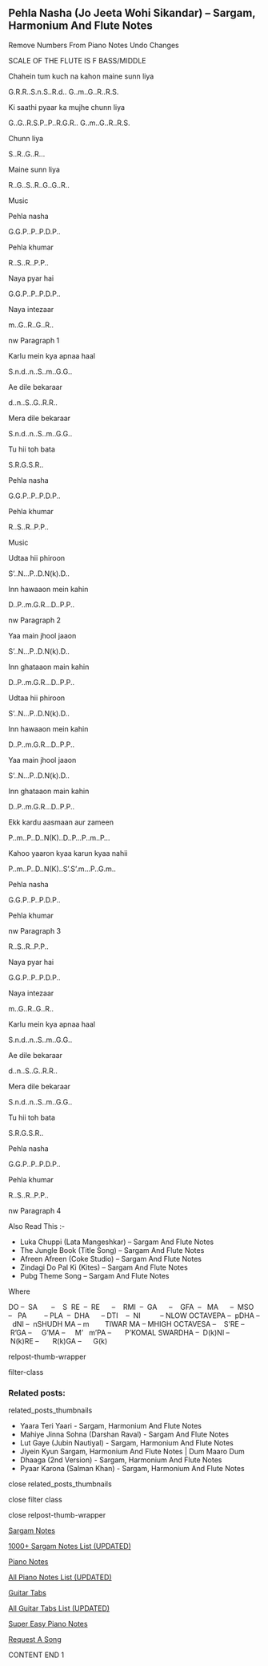 
## Pehla Nasha (Jo Jeeta Wohi Sikandar) – Sargam, Harmonium And Flute Notes

Remove Numbers From Piano Notes
Undo Changes

SCALE OF THE FLUTE IS F BASS/MIDDLE

Chahein tum kuch na kahon maine sunn liya

G.R.R..S.n.S..R.d.. G..m..G..R..R.S.

Ki saathi pyaar ka mujhe chunn liya

G..G..R.S.P..P..R.G.R.. G..m..G..R..R.S.

Chunn liya

S..R..G..R…

Maine sunn liya

R..G..S..R..G..G..R..

Music

Pehla nasha

G.G.P..P..P.D.P..

Pehla khumar

R..S..R..P.P..

Naya pyar hai

G.G.P..P..P.D.P..

Naya intezaar

m..G..R..G..R..

nw Paragraph 1

Karlu mein kya apnaa haal

S.n.d..n..S..m..G.G..

Ae dile bekaraar

d..n..S..G..R.R..

Mera dile bekaraar

S.n.d..n..S..m..G.G..

Tu hii toh bata

S.R.G.S.R..

Pehla nasha

G.G.P..P..P.D.P..

Pehla khumar

R..S..R..P.P..

Music

Udtaa hii phiroon

S’..N…P..D.N(k).D..

Inn hawaaon mein kahin

D..P..m.G.R…D..P.P..

nw Paragraph 2

Yaa main jhool jaaon

S’..N…P..D.N(k).D..

Inn ghataaon main kahin

D..P..m.G.R…D..P.P..

Udtaa hii phiroon

S’..N…P..D.N(k).D..

Inn hawaaon mein kahin

D..P..m.G.R…D..P.P..

Yaa main jhool jaaon

S’..N…P..D.N(k).D..

Inn ghataaon main kahin

D..P..m.G.R…D..P.P..

Ekk kardu aasmaan aur zameen

P..m..P..D..N(K)..D..P…P..m..P…

Kahoo yaaron kyaa karun kyaa nahii

P..m..P..D..N(K)..S’.S’.m…P..G.m..

Pehla nasha

G.G.P..P..P.D.P..

Pehla khumar

nw Paragraph 3

R..S..R..P.P..

Naya pyar hai

G.G.P..P..P.D.P..

Naya intezaar

m..G..R..G..R..

Karlu mein kya apnaa haal

S.n.d..n..S..m..G.G..

Ae dile bekaraar

d..n..S..G..R.R..

Mera dile bekaraar

S.n.d..n..S..m..G.G..

Tu hii toh bata

S.R.G.S.R..

Pehla nasha

G.G.P..P..P.D.P..

Pehla khumar

R..S..R..P.P..

nw Paragraph 4

Also Read This :-

* Luka Chuppi (Lata Mangeshkar) – Sargam And Flute Notes
* The Jungle Book (Title Song) – Sargam And Flute Notes
* Afreen Afreen (Coke Studio) – Sargam And Flute Notes
* Zindagi Do Pal Ki (Kites) – Sargam And Flute Notes
* Pubg Theme Song – Sargam And Flute Notes

Where

DO –  SA       –    S  RE  –  RE      –    RMI  –  GA      –    GFA  –   MA      –  MSO  –   PA         – PLA  –  DHA      – DTI    –  NI          – NLOW OCTAVEPA –  pDHA –  dNI –  nSHUDH MA – m        TIWAR MA – MHIGH OCTAVESA –    S’RE –     R’GA –     G’MA –     M’   m’PA –       P’KOMAL SWARDHA –  D(k)NI –       N(k)RE –       R(k)GA –      G(k)

relpost-thumb-wrapper

filter-class

### Related posts:

related_posts_thumbnails

* Yaara Teri Yaari - Sargam, Harmonium And Flute Notes
* Mahiye Jinna Sohna (Darshan Raval) - Sargam And Flute Notes
* Lut Gaye (Jubin Nautiyal) - Sargam, Harmonium And Flute Notes
* Jiyein Kyun Sargam, Harmonium And Flute Notes | Dum Maaro Dum
* Dhaaga (2nd Version) - Sargam, Harmonium And Flute Notes
* Pyaar Karona (Salman Khan) - Sargam, Harmonium And Flute Notes

close related_posts_thumbnails

close filter class

close relpost-thumb-wrapper

[Sargam Notes](https://www.notationsworld.com/sargam-notes.html)

[1000+ Sargam Notes List (UPDATED)](https://www.notationsworld.com/all-songs-list-sargam-notes.html)

[Piano Notes](https://www.notationsworld.com/piano-notes.html)

[All Piano Notes List (UPDATED)](https://www.notationsworld.com/all-songs-list-piano-notes.html)

[Guitar Tabs](https://www.notationsworld.com/guitar-tabs.html)

[All Guitar Tabs List (UPDATED)](https://www.notationsworld.com/all-songs-list-guitar-tabs.html)

[Super Easy Piano Notes](https://studywall.in/)

[Request A Song](https://www.notationsworld.com/request-a-song.html)

CONTENT END 1

